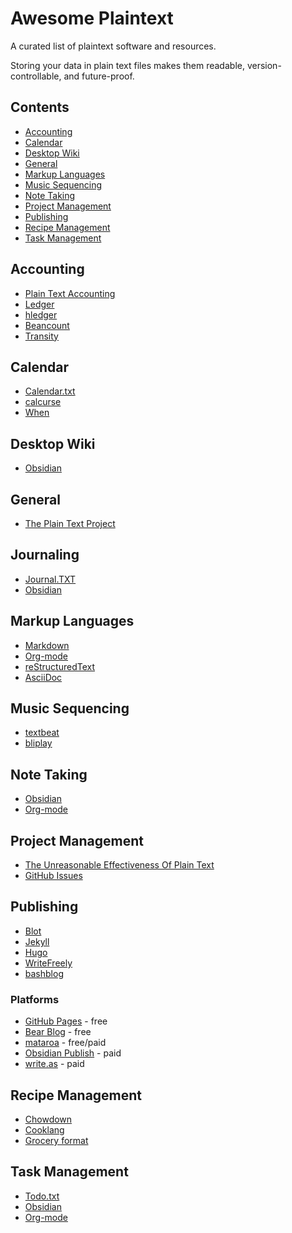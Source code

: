 # Awesome Plaintext

A curated list of plaintext software and resources.

Storing your data in plain text files makes them readable, version-controllable, and future-proof.

## Contents

- [Accounting](#accounting)
- [Calendar](#calendar)
- [Desktop Wiki](#desktop-wiki)
- [General](#general)
- [Markup Languages](#markup-languages)
- [Music Sequencing](#music-sequencing)
- [Note Taking](#note-taking)
- [Project Management](#project-management)
- [Publishing](#publishing)
- [Recipe Management](#recipe-management)
- [Task Management](#task-management)

## Accounting

- [Plain Text Accounting](https://plaintextaccounting.org/)
- [Ledger](https://ledger-cli.org/)
- [hledger](https://hledger.org/)
- [Beancount](https://beancount.github.io/)
- [Transity](https://github.com/feramhq/transity)

## Calendar

- [Calendar.txt](https://terokarvinen.com/2021/calendar-txt/)
- [calcurse](https://calcurse.org/)
- [When](https://www.lightandmatter.com/when/when.html)

## Desktop Wiki

- [Obsidian](https://obsidian.md/)

## General

- [The Plain Text Project](https://plaintextproject.online/)

## Journaling

- [Journal.TXT](https://journaltxt.github.io/)
- [Obsidian](https://obsidian.md/)

## Markup Languages

- [Markdown](https://www.markdownguide.org/)
- [Org-mode](https://orgmode.org/)
- [reStructuredText](https://docutils.sourceforge.io/rst.html)
- [AsciiDoc](https://asciidoc.org/)

## Music Sequencing

- [textbeat](https://github.com/flipcoder/textbeat)
- [bliplay](https://github.com/detomon/bliplay)

## Note Taking

- [Obsidian](https://obsidian.md/)
- [Org-mode](https://orgmode.org/)

## Project Management

- [The Unreasonable Effectiveness Of Plain Text](https://www.youtube.com/watch?v=WgV6M1LyfNY)
- [GitHub Issues](https://github.com/features/issues)

## Publishing

- [Blot](https://blot.im/)
- [Jekyll](https://jekyllrb.com/)
- [Hugo](https://gohugo.io/)
- [WriteFreely](https://writefreely.org/)
- [bashblog](https://github.com/cfenollosa/bashblog)

### Platforms

- [GitHub Pages](https://pages.github.com/) - free
- [Bear Blog](https://bearblog.dev/) - free
- [mataroa](https://mataroa.blog/) - free/paid
- [Obsidian Publish](https://obsidian.md/publish) - paid
- [write.as](https://write.as/) - paid

## Recipe Management

- [Chowdown](https://chowdown.io/)
- [Cooklang](https://cooklang.org/)
- [Grocery format](https://github.com/cnstoll/Grocery-Recipe-Format)

## Task Management

- [Todo.txt](http://todotxt.org/)
- [Obsidian](https://obsidian.md/)
- [Org-mode](https://orgmode.org/)
